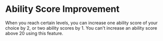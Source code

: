 # Ability Score Improvement

When you reach certain levels, you can increase one ability score of your choice by 2, or two ability scores by 1. You can't increase an ability score above 20 using this feature.